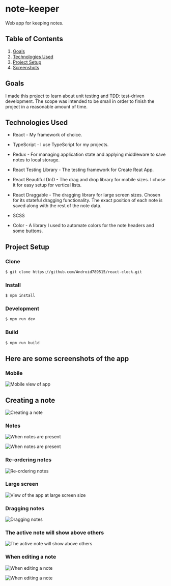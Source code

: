 # note-keeper

Web app for keeping notes.

## Table of Contents
1. [Goals](#goals)
2. [Technologies Used](#technologies-used)
3. [Project Setup](#project-setup)
4. [Screenshots](#here-are-some-screenshots-of-the-app)

## Goals
I made this project to learn about unit testing and TDD: test-driven development.  The scope was intended to be small in order to finish the project in a reasonable amount of time.

## Technologies Used
* React - My framework of choice.

* TypeScript - I use TypeScript for my projects.

* Redux - For managing application state and applying middleware to save notes to local storage.

* React Testing Library - The testing framework for Create Reat App.

* React Beautiful DnD - The drag and drop library for mobile sizes.  I chose it for easy setup for vertical lists.

* React Draggable - The dragging library for large screen sizes.  Chosen for its stateful dragging functionality.  The exact position of each note is saved along with the rest of the note data.

* SCSS

* Color - A library I used to automate colors for the note headers and some buttons.

## Project Setup

### Clone

```bash
$ git clone https://github.com/Android789515/react-clock.git
```

### Install

```bash
$ npm install
```

### Development

```bash
$ npm run dev
```

### Build

```bash
$ npm run build
```

## Here are some screenshots of the app

### Mobile
![Mobile view of app](./screenshots/note-keeper-mobile-blank.png)

## Creating a note
![Creating a note](./screenshots/note-keeper-mobile-creating-note.png)

### Notes
![When notes are present](./screenshots/note-keeper-mobile-note-showcase-1.png)

![When notes are present](./screenshots/note-keeper-mobile-note-showcase-2.png)

### Re-ordering notes

![Re-ordering notes](./screenshots/note-keeper-mobile-reorder-showcase.png)

### Large screen

![View of the app at large screen size](./screenshots/note-keeper-note-showcase.png)

### Dragging notes

![Dragging notes](./screenshots/note-keeper-drag-showcase.png)

### The active note will show above others

![The active note will show above others](./screenshots/note-keeper-active-note-showcase.png)

### When editing a note

![When editing a note](./screenshots/note-edit-modal-showcase-mobile.png)

![When editing a note](./screenshots/note-edit-modal-showcase.png)
